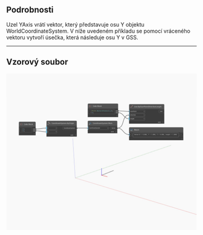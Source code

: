 ## Podrobnosti
Uzel YAxis vrátí vektor, který představuje osu Y objektu WorldCoordinateSystem. V níže uvedeném příkladu se pomocí vráceného vektoru vytvoří úsečka, která následuje osu Y v GSS.
___
## Vzorový soubor

![YAxis](./Autodesk.DesignScript.Geometry.CoordinateSystem.YAxis_img.jpg)

